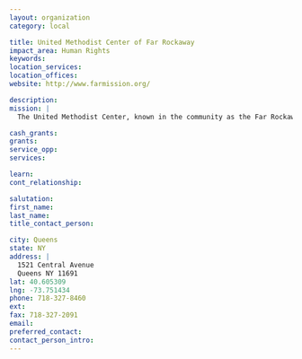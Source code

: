 ```yaml
---
layout: organization
category: local

title: United Methodist Center of Far Rockaway
impact_area: Human Rights
keywords: 
location_services: 
location_offices: 
website: http://www.farmission.org/

description: 
mission: |
  The United Methodist Center, known in the community as the Far Rockaway Mission is a non-profit, community faith-based Ministry, service agency operating under the authority of the New York Annual Conference and the United Methodist City Society. It’s operation began in 1982.

cash_grants: 
grants: 
service_opp: 
services: 

learn: 
cont_relationship: 

salutation: 
first_name: 
last_name: 
title_contact_person: 

city: Queens
state: NY
address: |
  1521 Central Avenue     
  Queens NY 11691
lat: 40.605309
lng: -73.751434
phone: 718-327-8460
ext: 
fax: 718-327-2091
email: 
preferred_contact: 
contact_person_intro: 
---
```

